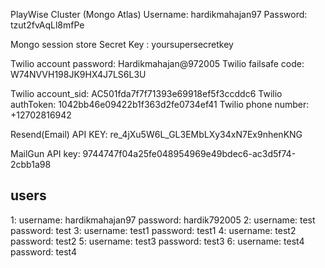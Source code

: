 PlayWise Cluster (Mongo Atlas)
Username: hardikmahajan97
Password: tzut2fvAqLl8mfPe


Mongo session store Secret Key : yoursupersecretkey


Twilio account password: Hardikmahajan@972005
Twilio failsafe code: W74NVVH198JK9HX4J7LS6L3U

Twilio account_sid: AC501fda7f7f71393e69918ef5f3ccddc6
Twilio authToken: 1042bb46e09422b1f363d2fe0734ef41
Twilio phone number: +12702816942



Resend(Email) API KEY: re_4jXu5W6L_GL3EMbLXy34xN7Ex9nhenKNG

MailGun API key: 9744747f04a25fe048954969e49bdec6-ac3d5f74-2cbb1a98
## users
1: username: hardikmahajan97
   password: hardik792005
2: username: test
   password: test
3: username: test1
   password: test1
4: username: test2
   password: test2
5: username: test3
   password: test3
6: username: test4
   password: test4
